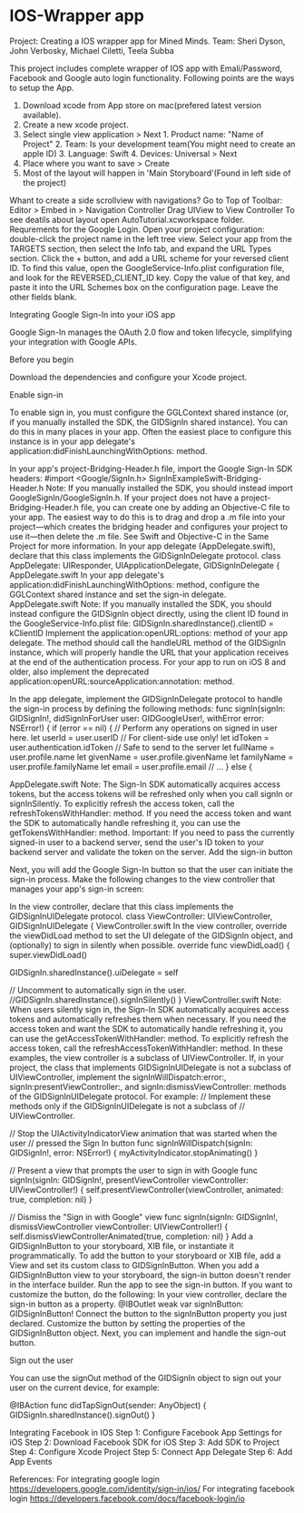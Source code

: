 # IOS-Wrapper app
Project: Creating a IOS wrapper app for Mined Minds.
Team: Sheri Dyson, John Verbosky, Michael Ciletti, Teela Subba

This project includes complete wrapper of IOS app with Emali/Password, Facebook and Google auto login functionality. Following points are the ways to setup the App.
1. Download xcode from App store on mac(prefered latest version available).
2. Create a new xcode project.
3. Select single view application > Next
        1. Product name: "Name of Project"
        2. Team: Is your development team(You might need to create an apple ID) 
        3. Language: Swift
        4. Devices: Universal > Next
4. Place where you want to save > Create
5. Most of the layout will happen in 'Main Storyboard'(Found in left side of the project)

Whant to create a side scrollview with navigations?
Go to Top of Toolbar:
Editor > Embed in > Navigation Controller
Drag UIView to View Controller 
To see deatils about layout open AutoTutorial.xcworkspace folder.
Requrements for the Google Login.
Open your project configuration: double-click the project name in the left tree view. Select your app from the TARGETS section, then select the Info tab, and expand the URL Types section.
Click the + button, and add a URL scheme for your reversed client ID. To find this value, open the GoogleService-Info.plist configuration file, and look for the REVERSED_CLIENT_ID key. Copy the value of that key, and paste it into the URL Schemes box on the configuration page. Leave the other fields blank.

Integrating Google Sign-In into your iOS app

Google Sign-In manages the OAuth 2.0 flow and token lifecycle, simplifying your integration with Google APIs.

Before you begin

Download the dependencies and configure your Xcode project.

Enable sign-in

To enable sign in, you must configure the GGLContext shared instance (or, if you manually installed the SDK, the GIDSignIn shared instance). You can do this in many places in your app. Often the easiest place to configure this instance is in your app delegate's application:didFinishLaunchingWithOptions: method.

In your app's project-Bridging-Header.h file, import the Google Sign-In SDK headers:
#import <Google/SignIn.h>
SignInExampleSwift-Bridging-Header.h
Note: If you manually installed the SDK, you should instead import GoogleSignIn/GoogleSignIn.h.
If your project does not have a project-Bridging-Header.h file, you can create one by adding an Objective-C file to your app. The easiest way to do this is to drag and drop a .m file into your project—which creates the bridging header and configures your project to use it—then delete the .m file. See Swift and Objective-C in the Same Project for more information.
In your app delegate (AppDelegate.swift), declare that this class implements the GIDSignInDelegate protocol.
class AppDelegate: UIResponder, UIApplicationDelegate, GIDSignInDelegate {
AppDelegate.swift
In your app delegate's application:didFinishLaunchingWithOptions: method, configure the GGLContext shared instance and set the sign-in delegate.
AppDelegate.swift
Note: If you manually installed the SDK, you should instead configure the GIDSignIn object directly, using the client ID found in the GoogleService-Info.plist file: 
GIDSignIn.sharedInstance().clientID = kClientID
Implement the application:openURL:options: method of your app delegate. The method should call the handleURL method of the GIDSignIn instance, which will properly handle the URL that your application receives at the end of the authentication process. 
For your app to run on iOS 8 and older, also implement the deprecated application:openURL:sourceApplication:annotation: method.


In the app delegate, implement the GIDSignInDelegate protocol to handle the sign-in process by defining the following methods:
func signIn(signIn: GIDSignIn!, didSignInForUser user: GIDGoogleUser!,
  withError error: NSError!) {
    if (error == nil) {
      // Perform any operations on signed in user here.
      let userId = user.userID                  // For client-side use only!
      let idToken = user.authentication.idToken // Safe to send to the server
      let fullName = user.profile.name
      let givenName = user.profile.givenName
      let familyName = user.profile.familyName
      let email = user.profile.email
      // ...
    } else {

AppDelegate.swift
Note: The Sign-In SDK automatically acquires access tokens, but the access tokens will be refreshed only when you call signIn or signInSilently. To explicitly refresh the access token, call the refreshTokensWithHandler: method. If you need the access token and want the SDK to automatically handle refreshing it, you can use the getTokensWithHandler: method.
Important: If you need to pass the currently signed-in user to a backend server, send the user's ID token to your backend server and validate the token on the server.
Add the sign-in button

Next, you will add the Google Sign-In button so that the user can initiate the sign-in process. Make the following changes to the view controller that manages your app's sign-in screen:

In the view controller, declare that this class implements the GIDSignInUIDelegate protocol.
class ViewController: UIViewController, GIDSignInUIDelegate {
ViewController.swift
In the view controller, override the viewDidLoad method to set the UI delegate of the GIDSignIn object, and (optionally) to sign in silently when possible.
override func viewDidLoad() {
  super.viewDidLoad()

  GIDSignIn.sharedInstance().uiDelegate = self

  // Uncomment to automatically sign in the user.
  //GIDSignIn.sharedInstance().signInSilently()
}
ViewController.swift
Note: When users silently sign in, the Sign-In SDK automatically acquires access tokens and automatically refreshes them when necessary. If you need the access token and want the SDK to automatically handle refreshing it, you can use the getAccessTokenWithHandler: method. To explicitly refresh the access token, call the refreshAccessTokenWithHandler: method.
In these examples, the view controller is a subclass of UIViewController. If, in your project, the class that implements GIDSignInUIDelegate is not a subclass of UIViewController, implement the signInWillDispatch:error:, signIn:presentViewController:, and signIn:dismissViewController: methods of the GIDSignInUIDelegate protocol. For example:
// Implement these methods only if the GIDSignInUIDelegate is not a subclass of
// UIViewController.

// Stop the UIActivityIndicatorView animation that was started when the user
// pressed the Sign In button
func signInWillDispatch(signIn: GIDSignIn!, error: NSError!) {
  myActivityIndicator.stopAnimating()
}

// Present a view that prompts the user to sign in with Google
func signIn(signIn: GIDSignIn!,
    presentViewController viewController: UIViewController!) {
  self.presentViewController(viewController, animated: true, completion: nil)
}

// Dismiss the "Sign in with Google" view
func signIn(signIn: GIDSignIn!,
    dismissViewController viewController: UIViewController!) {
  self.dismissViewControllerAnimated(true, completion: nil)
}
Add a GIDSignInButton to your storyboard, XIB file, or instantiate it programmatically. To add the button to your storyboard or XIB file, add a View and set its custom class to GIDSignInButton.
When you add a GIDSignInButton view to your storyboard, the sign-in button doesn't render in the interface builder. Run the app to see the sign-in button.
If you want to customize the button, do the following:
In your view controller, declare the sign-in button as a property.
@IBOutlet weak var signInButton: GIDSignInButton!
Connect the button to the signInButton property you just declared.
Customize the button by setting the properties of the GIDSignInButton object.
Next, you can implement and handle the sign-out button.

Sign out the user

You can use the signOut method of the GIDSignIn object to sign out your user on the current device, for example:

@IBAction func didTapSignOut(sender: AnyObject) {
  GIDSignIn.sharedInstance().signOut()
}

Integrating Facebook in IOS
Step 1: Configure Facebook App Settings for iOS
Step 2: Download Facebook SDK for iOS
Step 3: Add SDK to Project
Step 4: Configure Xcode Project
Step 5: Connect App Delegate
Step 6: Add App Events

References: For integrating google login
https://developers.google.com/identity/sign-in/ios/
For integrating facebook login
https://developers.facebook.com/docs/facebook-login/io
